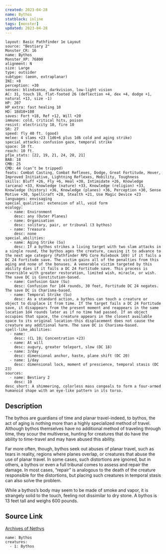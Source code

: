 ```yaml
---
created: 2023-04-28
name: Bythos
statblock: inline
tags: [monster]
updated: 2023-04-28
---
```

```statblock
layout: Basic Pathfinder 1e Layout
source: "Bestiary 2"
Monster_CR: 16
name: Bythos
Monster_XP: 76800
alignment: N
size: Large
type: outsider
subtype: (aeon, extraplanar)
INI: +8
perception: +30
senses: blindsense, darkvision, low-light vision
AC: 31, touch 18, flat-footed 26 (deflection +4, dex +4, dodge +1, natural +13, size -1)
HP: 207
HP_extra: fast healing 10
HD: 18d10+108
saves: Fort +18, Ref +12, Will +20
immune: cold, critical hits, poison
resist: electricity 10, fire 10
SR: 27
speed: fly 40 ft. (good)
melee: 4 slams +23 (1d6+6 plus 1d6 cold and aging strike)
special_attacks: confusion gaze, temporal strike
space: 10 ft.
reach: 10 ft.
pf1e_stats: [22, 19, 21, 24, 28, 21]
BAB: 18
CMB: 25
CMD: 44 (can’t be tripped)
feats: Combat Casting, Combat Reflexes, Dodge, Great Fortitude, Hover, Improved Initiative, Lightning Reflexes, Mobility, Toughness
skills: Bluff +26, Fly +6, Heal +30, Intimidate +26, Knowledge (arcana) +33, Knowledge (nature) +33, Knowledge (religion) +33, Knowledge (history) +36, Knowledge (planes) +36, Perception +30, Sense Motive +30, Spellcraft +28, Stealth +21, Use Magic Device +23
languages: envisaging
special_qualities: extension of all, void form
ecology:
  - name: Environment
    desc: any (Outer Planes)
  - name: Organisation
    desc: solitary, pair, or tribunal (3 bythos)
  - name: Treasure
    desc: none
special_abilities:
  - name: Aging Strike (Su)
    desc: If a bythos strikes a living target with two slam attacks in a single round, the bythos ages the creature, causing it to advance to the next age category (Pathfinder RPG Core Rulebook 169) if it fails a DC 24 Fortitude save. The victim gains all of the penalties from this aging and none of the bonuses. A venerable victim targeted by this ability dies if it fails a DC 24 Fortitude save. This process is reversible with greater restoration, limited wish, miracle, or wish. The save DC is Constitution-based.
  - name: Confusion Gaze (Su)
    desc: Confusion for 1d4 rounds, 30 feet, Fortitude DC 24 negates. The save DC is Charisma-based.
  - name: Temporal Strike (Su)
    desc: As a standard action, a bythos can touch a creature or object to displace it from time. If the target fails a DC 24 Fortitude save, it disappears from the present moment and reappears in the same location 1d4 rounds later as if no time had passed. If an object occupies that space, the creature appears in the closest available space to its original location-this displacement does not cause the creature any additional harm. The save DC is Charisma-based.
spell-like_abilities:
  - name:
    desc: (CL 18; Concentration +23)
  - name: At will
    desc: augury, greater teleport, slow (DC 18)
  - name: 3/day
    desc: dimensional anchor, haste, plane shift (DC 20)
  - name: 1/day
    desc: dimensional lock, moment of prescience, temporal stasis (DC 23)
sources:
  - name: Bestiary 2
    desc: 10
desc_short: A shimmering, colorless mass congeals to form a four-armed humanoid shape with an eye-like pattern in its torso. 
```
## Description
The bythos are guardians of time and planar travel-indeed, to bythos, the act of aging is nothing more than a highly specialized method of travel. Although bythos themselves have no additional method of traveling through time, they scour the multiverse, hunting for creatures that do have the ability to time-travel and may have abused this ability. 

Far more often, though, bythos seek out abuses of planar travel, such as tears in reality, regions where planes overlap, or creatures that abuse the use of planar travel. In some cases, such distortions are ignored, but in others, a bythos or even a full tribunal comes to assess and repair the damage. In most cases, “repair” is analogous to the death of the creature responsible for the distortions, but placing such creatures in temporal stasis can also solve the problem. 

While a bythos’s body may seem to be made of smoke and vapor, it is strangely solid to the touch, feeling not dissimilar to dry stone. A bythos is 13 feet tall and weighs 600 pounds.
## Source Link
[Archives of Nethys](https://aonprd.com/MonsterDisplay.aspx?ItemName=Bythos)
```encounter-table
name: Bythos
creatures:
  - 1: Bythos
```
